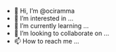 - 👋 Hi, I’m @ociramma
- 👀 I’m interested in ...
- 🌱 I’m currently learning ...
- 💞️ I’m looking to collaborate on ...
- 📫 How to reach me ...

<!---
ociramma/ociramma is a ✨ special ✨ repository because its `README.md` (this file) appears on your GitHub profile.
You can click the Preview link to take a look at your changes.
--->
